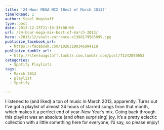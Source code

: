```yaml
---
title: '24-Hour MEGA MIX [Best of March 2013]'
timeToRead: 1 
author: Steel Wagstaff
type: post
date: 2013-12-25T21:10:33+00:00
url: /24-hour-mega-mix-best-of-march-2013/
hero: /2013/12/vault-entrance-e1388179585899.jpg
publicize_facebook_url:
  - https://facebook.com/10203199346804118
publicize_tumblr_url:
  - http://steelwagstaff.tumblr.com.tumblr.com/post/71342040653
categories:
  - Spotify Playlists
tags:
  - March 2013
  - playlist
  - Spotify

---
```

I listened to (and liked) a ton of music in March 2013, apparently. Turns out I&#8217;ve got a playlist of almost 24 hours of starred songs from that month, which makes it a perfect end of year-New Year&#8217;s mix. Going back through this playlist was an absolute (and often surprising) joy. It&#8217;s a pretty eclectic collection with a little something here for everyone, I&#8217;d say, so please enjoy!